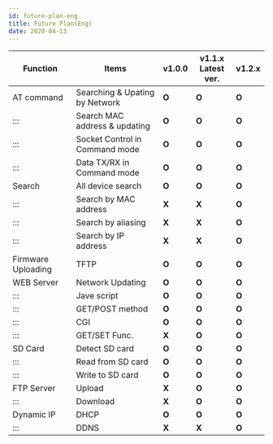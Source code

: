 ```yaml
---
id: future-plan-eng
title: Future Plan(Eng)
date: 2020-04-13
---
```


<table>
<thead>
<tr class="header">
<th>Function</th>
<th>Items</th>
<th>v1.0.0</th>
<th>v1.1.x<br />
Latest ver.</th>
<th>v1.2.x</th>
</tr>
</thead>
<tbody>
<tr class="odd">
<td>AT command</td>
<td>Searching &amp; Upating by Network</td>
<td><strong>O</strong></td>
<td><strong>O</strong></td>
<td><strong>O</strong></td>
</tr>
<tr class="even">
<td>:::</td>
<td>Search MAC address &amp; updating</td>
<td><strong>O</strong></td>
<td><strong>O</strong></td>
<td><strong>O</strong></td>
</tr>
<tr class="odd">
<td>:::</td>
<td>Socket Control in Command mode</td>
<td><strong>O</strong></td>
<td><strong>O</strong></td>
<td><strong>O</strong></td>
</tr>
<tr class="even">
<td>:::</td>
<td>Data TX/RX in Command mode</td>
<td><strong>O</strong></td>
<td><strong>O</strong></td>
<td><strong>O</strong></td>
</tr>
<tr class="odd">
<td>Search</td>
<td>All device search</td>
<td><strong>O</strong></td>
<td><strong>O</strong></td>
<td><strong>O</strong></td>
</tr>
<tr class="even">
<td>:::</td>
<td>Search by MAC address</td>
<td><strong>X</strong></td>
<td><strong>X</strong></td>
<td><strong>O</strong></td>
</tr>
<tr class="odd">
<td>:::</td>
<td>Search by aliasing</td>
<td><strong>X</strong></td>
<td><strong>X</strong></td>
<td><strong>O</strong></td>
</tr>
<tr class="even">
<td>:::</td>
<td>Search by IP address</td>
<td><strong>X</strong></td>
<td><strong>X</strong></td>
<td><strong>O</strong></td>
</tr>
<tr class="odd">
<td>Firmware Uploading</td>
<td>TFTP</td>
<td><strong>O</strong></td>
<td><strong>O</strong></td>
<td><strong>O</strong></td>
</tr>
<tr class="even">
<td>WEB Server</td>
<td>Network Updating</td>
<td><strong>O</strong></td>
<td><strong>O</strong></td>
<td><strong>O</strong></td>
</tr>
<tr class="odd">
<td>:::</td>
<td>Jave script</td>
<td><strong>O</strong></td>
<td><strong>O</strong></td>
<td><strong>O</strong></td>
</tr>
<tr class="even">
<td>:::</td>
<td>GET/POST method</td>
<td><strong>O</strong></td>
<td><strong>O</strong></td>
<td><strong>O</strong></td>
</tr>
<tr class="odd">
<td>:::</td>
<td>CGI</td>
<td><strong>O</strong></td>
<td><strong>O</strong></td>
<td><strong>O</strong></td>
</tr>
<tr class="even">
<td>:::</td>
<td>GET/SET Func.</td>
<td><strong>X</strong></td>
<td><strong>O</strong></td>
<td><strong>O</strong></td>
</tr>
<tr class="odd">
<td>SD Card</td>
<td>Detect SD card</td>
<td><strong>O</strong></td>
<td><strong>O</strong></td>
<td><strong>O</strong></td>
</tr>
<tr class="even">
<td>:::</td>
<td>Read from SD card</td>
<td><strong>O</strong></td>
<td><strong>O</strong></td>
<td><strong>O</strong></td>
</tr>
<tr class="odd">
<td>:::</td>
<td>Write to SD card</td>
<td><strong>O</strong></td>
<td><strong>O</strong></td>
<td><strong>O</strong></td>
</tr>
<tr class="even">
<td>FTP Server</td>
<td>Upload</td>
<td><strong>X</strong></td>
<td><strong>O</strong></td>
<td><strong>O</strong></td>
</tr>
<tr class="odd">
<td>:::</td>
<td>Download</td>
<td><strong>X</strong></td>
<td><strong>O</strong></td>
<td><strong>O</strong></td>
</tr>
<tr class="even">
<td>Dynamic IP</td>
<td>DHCP</td>
<td><strong>O</strong></td>
<td><strong>O</strong></td>
<td><strong>O</strong></td>
</tr>
<tr class="odd">
<td>:::</td>
<td>DDNS</td>
<td><strong>X</strong></td>
<td><strong>X</strong></td>
<td><strong>O</strong></td>
</tr>
</tbody>
</table>
